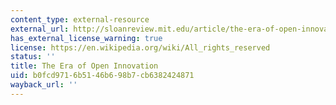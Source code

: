 ```yaml
---
content_type: external-resource
external_url: http://sloanreview.mit.edu/article/the-era-of-open-innovation/
has_external_license_warning: true
license: https://en.wikipedia.org/wiki/All_rights_reserved
status: ''
title: The Era of Open Innovation
uid: b0fcd971-6b51-46b6-98b7-cb6382424871
wayback_url: ''
---
```

